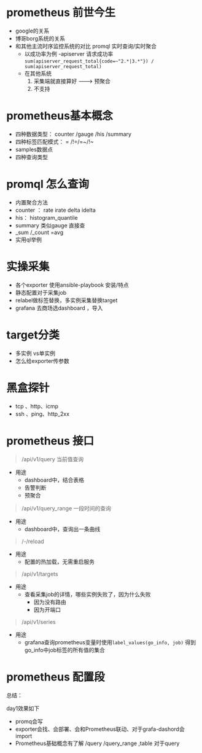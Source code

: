 
# prometheus 前世今生 
- google的关系
- 博哥borg系统的关系
- 和其他主流时序监控系统的对比 promql 实时查询/实时聚合
    - 以成功率为例  -apiserver 请求成功率 ```sum(apiserver_request_total{code=~"2.*|3.*"}) /  sum(apiserver_request_total)```
    - 在其他系统
        1. 采集端就直接算好 ---> 预聚合
        1. 不支持

# prometheus基本概念
- 四种数据类型： counter /gauge /his /summary
- 四种标签匹配模式： = /!=/=~/!~
- samples数据点
- 四种查询类型

# promql 怎么查询
- 内置聚合方法 
- counter ： rate irate delta idelta
- his： histogram_quantile 
- summary 类似gauge 直接查
- _sum /_count =avg
- 实用ql举例


# 实操采集
- 各个exporter 使用ansible-playbook 安装/特点
- 静态配置对于采集job 
- relabel做标签替换，多实例采集替换target
- grafana 去商场选dashboard ，导入


# target分类
- 多实例 vs单实例
- 怎么给exporter传参数


# 黑盒探针
- tcp 、http、icmp
- ssh 、ping、http_2xx 


# prometheus 接口
> /api/v1/query 当前值查询 
- 用途
    - dashboard中，结合表格
    - 告警判断
    - 预聚合

> /api/v1/query_range 一段时间的查询
- 用途
    - dashboard中，查询出一条曲线
    
>    /-/reload
- 用途
    - 配置的热加载，无需重启服务

> /api/v1/targets

- 用途
    - 查看采集job的详情，哪些实例失败了，因为什么失败
        - 因为没有路由
        - 因为开端口
        
> /api/v1/series
- 用途
    - grafana查询prometheus变量时使用`label_values(go_info, job)` 得到 go_info中job标签的所有值的集合
    
# prometheus 配置段





总结：

day1效果如下

- promq会写
- exporter会找、会部署、会和Prometheus联动、对于grafa-dashord会import
- Prometheus基础概念有了解 /query /query_range ,table 对于query
